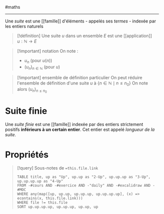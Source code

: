 #maths

----
Une _suite_ est une [[famille]] d'éléments - appelés ses _termes_ - indexée par les entiers naturels

> [!définition]
> Une suite $u$ dans un ensemble $E$ est une [[application]] $u: \mathbb{N} \to E$

> [!important] notation
> On note :
>  - $u_{n}$ (pour $u(n)$)
>  - $(u_n)_{n \in \mathbb{N}}$ (pour $u$)

> [!important] ensemble de définition particulier
> On peut réduire l'ensemble de définition d'une suite $u$ à $\left\{ n \in \mathbb{N} \mid n \leq n_{0} \right\}$
> On note alors $(u_{n})_{n \leq n_{0}}$

# Suite finie
Une _suite finie_ est une [[famille]] indexée par des entiers strictement positifs **inférieurs à un certain entier**. Cet entier est appelé _longueur de la suite_.

# Propriétés

> [!query] Sous-notes de `=this.file.link`
> ```dataview
> TABLE title, up as "Up", up.up as "2-Up", up.up.up as "3-Up", up.up.up.up as "4-Up"
> FROM -#cours AND -#exercice AND -"daily" AND -#excalidraw AND -#MOC
> WHERE any(map([up, up.up, up.up.up, up.up.up.up], (x) => econtains(x, this.file.link)))
> WHERE file != this.file
> SORT up.up.up.up, up.up.up, up.up, up
> ```

